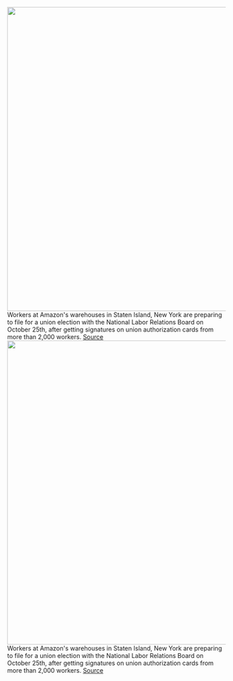 <img src='https://cdn.vox-cdn.com/thumbor/js0_oTjrfbeIiNrvt0T2qXKKgok=/0x0:2040x1360/1200x800/filters:focal(857x517:1183x843)/cdn.vox-cdn.com/uploads/chorus_image/image/70026831/acastro_181114_1777_amazon_hq2_0004.0.jpg' width='700px' /><br/>
Workers at Amazon's warehouses in Staten Island, New York are preparing to file for a union election with the National Labor Relations Board on October 25th, after getting signatures on union authorization cards from more than 2,000 workers.
<a href='https://www.theverge.com/2021/10/21/22738310/amazon-warehouse-workers-staten-island-union-election-nlrb'> Source <a/><img src='https://cdn.vox-cdn.com/thumbor/js0_oTjrfbeIiNrvt0T2qXKKgok=/0x0:2040x1360/1200x800/filters:focal(857x517:1183x843)/cdn.vox-cdn.com/uploads/chorus_image/image/70026831/acastro_181114_1777_amazon_hq2_0004.0.jpg' width='700px' /><br/>
Workers at Amazon's warehouses in Staten Island, New York are preparing to file for a union election with the National Labor Relations Board on October 25th, after getting signatures on union authorization cards from more than 2,000 workers.
<a href='https://www.theverge.com/2021/10/21/22738310/amazon-warehouse-workers-staten-island-union-election-nlrb'> Source <a/>